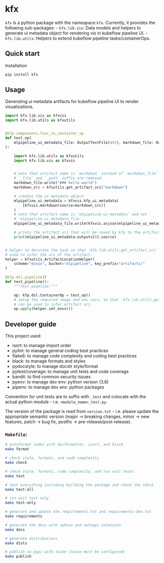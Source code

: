 # kfx

`kfx` is a python package with the namespace `kfx`. Currently, it provides the
following sub-packages:
    - `kfx.lib.vis`: Data models and helpers to generate ui metadata object for rendering vis in kubeflow pipeline UI.
    - `kfx.lib.utils`: Helpers to extend kubeflow pipeline tasks/containerOps.

## Quick start

Installation
```bash
pip install kfx
```

## Usage

Generating ui metadata artifacts for kubeflow pipeline UI to render visualizations.
```py
import kfx.lib.vis as kfxvis
import kfx.lib.utils as kfxutils


@kfp.components.func_to_container_op
def test_op(
    mlpipeline_ui_metadata_file: OutputTextFile(str), markdown_file: OutputTextFile(str)
):

    import kfx.lib.utils as kfxutils
    import kfx.lib.vis as kfxvis


    # note that artifact name is `markdown` instead of `markdown_file`
    # `_file` and `_path` suffix are removed.
    markdown_file.write("### hello world")
    markdown_src = kfxutils.get_artifact_uri("markdown")

    # creates the ui metadata object
    mlpipeline_ui_metadata = kfxvis.kfp_ui_metadata(
        [kfxvis.markdown(source=markdown_src)]
    )
    # note that artifact name is `mlpipeline-ui-metadata` and not
    # `mlpipeline_ui_metadata_file`.
    mlpipeline_ui_metadata_file.write(kfxvis.asjson(mlpipeline_ui_metadata))

    # prints the artifact uri that will be saved by kfp to the artifactory.
    print(mlpipeline_ui_metadata.outputs[0].source)


# helper to decorate the task so that `kfx.lib.utils.get_artifact_uri` can be
# used to infer the uri of the artifact.
helper = kfxutils.ArtifactLocationHelper(
    scheme="minio", bucket="mlpipeline", key_prefix="artifacts/"
)

@kfp.dsl.pipeline()
def test_pipeline():
    """Test pipeline."""

    op: kfp.dsl.ContainerOp = test_op()
    # setup the required image and env vars, so that `kfx.lib.utils.get_artifact_uri`
    # can be used to infer artifact uri.
    op.apply(helper.set_envs())

```

## Developer guide

This project used:

- isort: to manage import order
- pylint: to manage general coding best practices
- flake8: to manage code complexity and coding best practices
- black: to manage formats and styles
- pydocstyle: to manage docstr style/format
- pytest/coverage: to manage unit tests and code coverage
- bandit: to find common security issues
- pyenv: to manage dev env: python version (3.6)
- pipenv: to manage dev env: python packages

Convention for unit tests are to suffix with `_test` and colocate with the actual
python module - i.e. `<module_name>_test.py`.

The version of the package is read from `version.txt` - i.e. please update the
appropriate semantic version (major -> breaking changes, minor -> new features, patch -> bug fix, postfix -> pre-release/post-release).

### `Makefile`:
```bash
# autoformat codes with docformatter, isort, and black
make format

# check style, formats, and code complexity
make check

# check style, formats, code complexity, and run unit tests
make test

# test everything including building the package and check the sdist
make test-all

# run unit test only
make test-only

# generate and update the requirements.txt and requirements-dev.txt
make requirements

# generate the docs with sphinx and autoapi extension
make docs

# generate distributions
make dists

# publish to pypi with twine (twine must be configured)
make publish
```